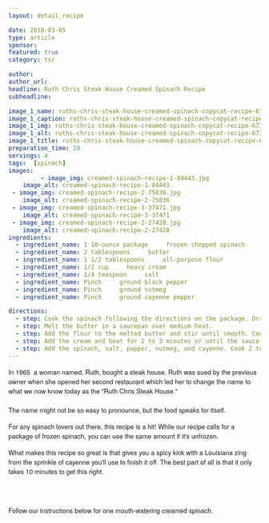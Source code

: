 ```yaml
---
layout: detail_recipe

date: 2018-03-05
type: article
sponsor: 
featured: true
category: tsr

author:  
author_url: 
headline: Ruth Chris Steak House Creamed Spinach Recipe
subheadline: 

image_1_name: ruths-chris-steak-house-creamed-spinach-copycat-recipe-67395
image_1_caption: ruths-chris-steak-house-creamed-spinach-copycat-recipe-67395
image_1_img: ruths-chris-steak-house-creamed-spinach-copycat-recipe-67395.jpg
image_1_alt: ruths-chris-steak-house-creamed-spinach-copycat-recipe-67395
image_1_title: ruths-chris-steak-house-creamed-spinach-copycat-recipe-67395
preparation_time: 10
servings: 4
tags:  [spinach]
images:
		 - image_img: creamed-spinach-recipe-1-84443.jpg
	image_alt: creamed-spinach-recipe-1-84443
 - image_img: creamed-spinach-recipe-2-75836.jpg
	image_alt: creamed-spinach-recipe-2-75836
 - image_img: creamed-spinach-recipe-3-37471.jpg
	image_alt: creamed-spinach-recipe-3-37471
 - image_img: creamed-spinach-recipe-2-27428.jpg
	image_alt: creamed-spinach-recipe-2-27428
ingredients:
  - ingredient_name: 1 10-ounce package     frozen chopped spinach
  - ingredient_name: 2 tablespoons     butter
  - ingredient_name: 1 1/2 tablespoons     all-purpose flour
  - ingredient_name: 1/2 cup     heavy cream
  - ingredient_name: 1/4 teaspoon     salt
  - ingredient_name: Pinch     ground black pepper
  - ingredient_name: Pinch     ground nutmeg
  - ingredient_name: Pinch     ground cayenne pepper

directions:
  - step: Cook the spinach following the directions on the package. Drain and squeeze all the liquid from the spinach when it
  - step: Melt the butter in a saucepan over medium heat.
  - step: Add the flour to the melted butter and stir until smooth. Cook for 2 minutes.
  - step: Add the cream and heat for 2 to 3 minutes or until the sauce thickens. Stir often so that sauce does not burn.
  - step: Add the spinach, salt, pepper, nutmeg, and cayenne. Cook 2 to 4 minutes, stirring often. Serve hot.
---
```

<p style="margin: 0px; font-stretch: normal; font-size: 13px; line-height: normal; font-family: 'Helvetica Neue';">In 1965&nbsp; a woman named, Ruth, bought a steak house. Ruth was sued by the previous owner when she opened her second restaurant which led her to change the name to what we now know today as the "Ruth Chris Steak House."&nbsp;</p>
<p style="margin: 0px; font-stretch: normal; font-size: 13px; line-height: normal; font-family: 'Helvetica Neue';">&nbsp;</p>
<p style="margin: 0px; font-stretch: normal; font-size: 13px; line-height: normal; font-family: 'Helvetica Neue';">The name might not be so easy to pronounce, but the food speaks for itself.</p>
<p style="margin: 0px; font-stretch: normal; font-size: 12px; line-height: normal; font-family: Helvetica; min-height: 14px;">&nbsp;</p>
<p style="margin: 0px; font-stretch: normal; font-size: 13px; line-height: normal; font-family: 'Helvetica Neue';">For any spinach lovers out there, this recipe is a hit! While our recipe calls for a package of frozen spinach, you can use the same amount if it's unfrozen.</p>
<p style="margin: 0px; font-stretch: normal; font-size: 12px; line-height: normal; font-family: Helvetica; min-height: 14px;">&nbsp;</p>
<p style="margin: 0px; font-stretch: normal; font-size: 13px; line-height: normal; font-family: 'Helvetica Neue';">What makes this recipe so great is that gives you a spicy kick with a Louisiana zing from the sprinkle of cayenne you'll use to finish it off. The best part of all is that it only takes 10 minutes to get this right.</p>
<p style="margin: 0px; font-stretch: normal; font-size: 12px; line-height: normal; font-family: Helvetica; min-height: 14px;">&nbsp;</p>
<p>&nbsp;</p>
<p style="margin: 0px; font-stretch: normal; font-size: 13px; line-height: normal; font-family: 'Helvetica Neue';">Follow our instructions below for one mouth-watering creamed spinach.</p>